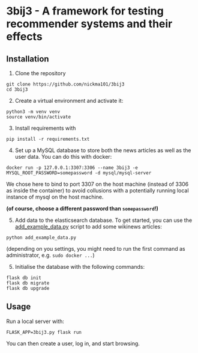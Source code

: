 # 3bij3 - A framework for testing recommender systems and their effects 

## Installation

1. Clone the repository

```
git clone https://github.com/nickma101/3bij3
cd 3bij3
```

2. Create a virtual environment and activate it:

```
python3 -m venv venv
source venv/bin/activate
```

3. Install requirements with 

```
pip install -r requirements.txt
```

4. Set up a MySQL database to store both the news articles as well as the user data. You can do this with docker:

```
docker run -p 127.0.0.1:3307:3306 --name 3bij3 -e MYSQL_ROOT_PASSWORD=somepassword -d mysql/mysql-server
```
We chose here to bind to port 3307 on the host machine (instead of 3306 as inside the container) to avoid collusions with a potentially running local instance of mysql on the host machine.

**(of course, choose a different password than `somepassword`!)**


5. Add data to the elasticsearch database. To get started, you can use the [add_example_data.py](add_example_data.py) script to add some wikinews articles:

```
python add_example_data.py
```

(depending on you settings, you might need to run the first command as administrator, e.g. `sudo docker ...`)

5. Initialise the database with the following commands:

```python3
flask db init
flask db migrate
flask db upgrade
```


## Usage

Run a local server with:

```
FLASK_APP=3bij3.py flask run
```

You can then create a user, log in, and start browsing.
